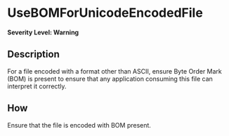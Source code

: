# UseBOMForUnicodeEncodedFile
**Severity Level: Warning**

## Description
For a file encoded with a format other than ASCII, ensure Byte Order Mark (BOM) is present to ensure that any application consuming this file can interpret it correctly.

## How
Ensure that the file is encoded with BOM present.
